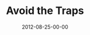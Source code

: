 ---
layout: message
category: message
series: "How to Love Your Job"
title: "Avoid the Traps"
date: 2012-08-25-00-00
message_id: 744
sc-permalink-url: "http://soundcloud.com/crdschurch/avoid-the-traps"
audio: "http://s3.amazonaws.com/crossroads-media/messages/audio/HTLYJ_02.mp3"
audio-duration: "36:50"
program: "http://s3.amazonaws.com/crossroads-media/documents/08_25-26_12Program.pdf"
description: "Brian Tome talks about troubleshooting what prevents us from loving our jobs."
video: "http://s3.amazonaws.com/crossroads-media/messages/video/htlyj_02.mp4"
video-duration: "36:54"
yt-embed-url: "//www.youtube.com/embed/SlAPiWIZcUw"
video-image: "http://s3.amazonaws.com/crossroads-media/images/HTLYJ_02_still.jpg"
tag: 
 - work
 - tome
 - brian-tome
 - program
explicit: false
---